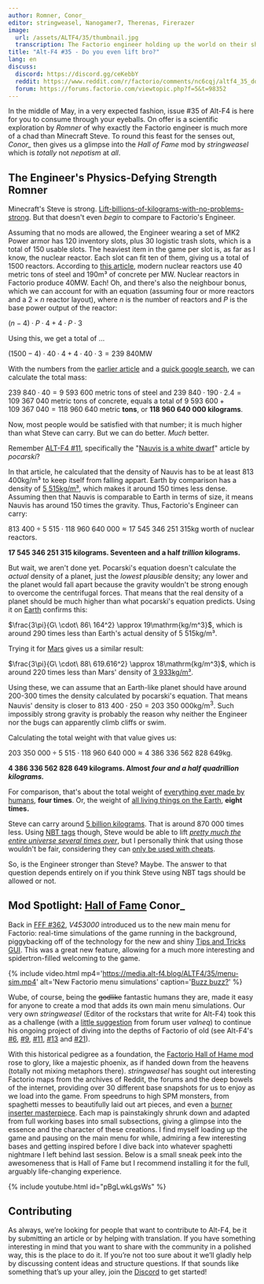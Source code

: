 ```yaml
---
author: Romner, Conor_
editor: stringweasel, Nanogamer7, Therenas, Firerazer
image:
  url: /assets/ALTF4/35/thumbnail.jpg
  transcription: The Factorio engineer holding up the world on their shoulders
title: "Alt-F4 #35 - Do you even lift bro?"
lang: en
discuss:
  discord: https://discord.gg/ceKebbY
  reddit: https://www.reddit.com/r/factorio/comments/nc6cqj/altf4_35_do_you_even_lift_bro/
  forum: https://forums.factorio.com/viewtopic.php?f=5&t=98352
---
```


In the middle of May, in a very expected fashion, issue #35 of Alt-F4 is here for you to consume through your eyeballs. On offer is a scientific exploration by *Romner* of why exactly the Factorio engineer is much more of a chad than Minecraft Steve. To round this feast for the senses out, *Conor_* then gives us a glimpse into the *Hall of Fame* mod by *stringweasel* which is *totally* not *nepotism* at *all*.

## The Engineer's Physics-Defying Strength <author>Romner</author>

Minecraft's Steve is strong. [Lift-billions-of-kilograms-with-no-problems-strong](https://www.reddit.com/r/Minecraft/comments/jmz6lz/actualized_maximum_weight_that_steve_can_hold/). But that doesn't even *begin* to compare to Factorio's Engineer.

Assuming that no mods are allowed, the Engineer wearing a set of MK2 Power armor has 120 inventory slots, plus 30 logistic trash slots, which is a total of 150 usable slots. The heaviest item in the game per slot is, as far as I know, the nuclear reactor. Each slot can fit ten of them, giving us a total of 1500 reactors. According to [this article](https://www.nextbigfuture.com/2007/07/constructing-lot-of-nuclear-power.html), modern nuclear reactors use 40 metric tons of steel and 190m³ of concrete per MW. Nuclear reactors in Factorio produce 40MW. Each! Oh, and there's also the neighbour bonus, which we can account for with an equation (assuming four or more reactors and a $2 \times n$ reactor layout), where $n$ is the number of reactors and $P$ is the base power output of the reactor:

$(n - 4) \cdot P \cdot 4 + 4 \cdot P \cdot 3$

Using this, we get a total of ...

$(1500 - 4) \cdot 40 \cdot 4 + 4 \cdot 40 \cdot 3 = 239\ 840\mathrm{MW}$

With the numbers from the [earlier article](https://www.nextbigfuture.com/2007/07/constructing-lot-of-nuclear-power.html) and a [quick google search](https://www.google.com/search?q=concrete+density+kg%2Fm3), we can calculate the total mass:

$239\ 840 \cdot 40 = 9\ 593\ 600$ metric tons of steel and
$239\ 840 \cdot 190 \cdot 2.4 = 109\ 367\ 040$ metric tons of concrete, equals a total of
$9\ 593\ 600 + 109\ 367\ 040 = 118\ 960\ 640$ metric **tons**, or **118 960 640 000 kilograms**.

Now, most people would be satisfied with that number; it is much higher than what Steve can carry. But we can do better. *Much* better.

Remember [ALT-F4 #11](https://alt-f4.blog/ALTF4-11/), specifically the "[Nauvis is a white dwarf](https://alt-f4.blog/ALTF4-11/#nauvis-is-a-white-dwarf)" article by *pocarski*?

In that article, he calculated that the density of Nauvis has to be at least 813 400kg/m³ to keep itself from falling appart. Earth by comparison has a density of [5 515kg/m³](https://en.wikipedia.org/wiki/Earth_mass#:~:text=average%20density%20of%205515%20kg.m%E2%88%923), which makes it around 150 times less dense. Assuming then that Nauvis is comparable to Earth in terms of size, it means Nauvis has around 150 times the gravity. Thus, Factorio's Engineer can carry:

$813\ 400 \div 5\ 515 \cdot  118\ 960\ 640\ 000 \approx 17\ 545\ 346\ 251\ 315\mathrm{kg}$ worth of nuclear reactors.

**17 545 346 251 315 kilograms.
Seventeen and a half *trillion* kilograms.**

But wait, we aren't done yet. Pocarski's equation doesn't calculate the *actual* density of a planet, just the *lowest plausible* density; any lower and the planet would fall apart because the gravity wouldn't be strong enough to overcome the centrifugal forces. That means that the real density of a planet should be much higher than what pocarski's equation predicts. Using it on [Earth](https://www.google.com/search?q=earth+rotational+period+in+seconds) confirms this:

$\frac{3\pi}{G\ \cdot\ 86\ 164^2} \approx 19\mathrm{kg/m^3}$, which is around 290 times less than Earth's actual density of 5 515kg/m³.

Trying it for [Mars](https://www.google.com/search?q=mars+rotational+period+in+seconds) gives us a similar result:

$\frac{3\pi}{G\ \cdot\ 88\ 619.616^2} \approx 18\mathrm{kg/m^3}$, which is around 220 times less than Mars' density of [3 933kg/m³](https://nssdc.gsfc.nasa.gov/planetary/factsheet/marsfact.html#:~:text=3933).

Using these, we can assume that an Earth-like planet should have around 200-300 times the density calculated by pocarski's equation. That means Nauvis' density is closer to $813\ 400 \cdot 250 = 203\ 350\ 000\mathrm{kg/m^3.}$ Such impossibly strong gravity is probably the reason why neither the Engineer nor the bugs can apparently climb cliffs or swim.

Calculating the total weight with that value gives us:

$203\ 350\ 000 \div 5\ 515 \cdot 118\ 960\ 640\ 000 \approx 4\ 386\ 336\ 562\ 828\ 649\mathrm{kg.}$

**4 386 336 562 828 649 kilograms.
Almost *four and a half quadrillion kilograms.***

For comparison, that's about the total weight of [everything ever made by humans](https://www.nationalgeographic.com/environment/article/human-made-materials-now-equal-weight-of-all-life-on-earth), **four times**. Or, the weight of [all living things on the Earth](https://en.wikipedia.org/wiki/Biomass_(ecology)#:~:text=The%20total%20live%20biomass%20on%20Earth%20is%20about%20550%E2%80%93560%20billion%20tonnes), **eight times.**

Steve can carry around [5 billion kilograms](https://www.reddit.com/r/Minecraft/comments/jmz6lz/actualized_maximum_weight_that_steve_can_hold/). That is around 870 000 times less. Using [NBT tags](https://minecraft.fandom.com/wiki/NBT_format) though, Steve would be able to lift [*pretty much the entire universe several times over*](https://qr.ae/pGt554), but I personally think that using those wouldn't be fair, considering they can [only be used with cheats](https://minecraft.fandom.com/wiki/Tutorials/Command_NBT_tags).

So, is the Engineer stronger than Steve? Maybe. The answer to that question depends entirely on if you think Steve using NBT tags should be allowed or not.

## Mod Spotlight: [Hall of Fame](https://mods.factorio.com/mod/HallOfFame) <author>Conor_</author>

Back in [FFF #362](https://factorio.com/blog/post/fff-362), *V453000* introduced us to the new main menu for Factorio: real-time simulations of the game running in the background, piggybacking off of the technology for the new and shiny [Tips and Tricks GUI](https://www.factorio.com/blog/post/fff-361). This was a great new feature, allowing for a much more interesting and spidertron-filled welcoming to the game.

{% include video.html mp4='https://media.alt-f4.blog/ALTF4/35/menu-sim.mp4' alt='New Factorio menu simulations' caption='<a href="https://mods.factorio.com/mod/bumble-bots">Buzz buzz?</a>' %}

Wube, of course, being the ~~godlike~~ fantastic humans they are, made it easy for anyone to create a mod that adds its own main menu simulations. Our very own *stringweasel* (Editor of the rockstars that write for Alt-F4) took this as a challenge (with a [little suggestion](https://forums.factorio.com/viewtopic.php?p=520268#p520268) from forum user *valneq*) to continue his ongoing project of diving into the depths of Factorio of old (see Alt-F4's [#6](https://alt-f4.blog/ALTF4-6/#nauvis-archives-how-far-weve-come-stringweasel), [#9](https://alt-f4.blog/ALTF4-9/#nauvis-archives-factorio-jargon-stringweasel), [#11](https://alt-f4.blog/ALTF4-11/#nauvis-archives-outdated-techniques-stringweasel), [#13](https://alt-f4.blog/ALTF4-13/#nauvis-archives-one-rocket-defence-per-minute-stringweasel) and [#21](https://alt-f4.blog/ALTF4-21/#nauvis-archives-from-mod-to-vanilla-stringweasel)).

With this historical pedigree as a foundation, the [Factorio Hall of Hame mod](https://mods.factorio.com/mod/HallOfFame) rose to glory, like a majestic phoenix, as if handed down from the heavens (totally not mixing metaphors there). *stringweasel* has sought out interesting Factorio maps from the archives of Reddit, the forums and the deep bowels of the internet, providing over 30 different base snapshots for us to enjoy as we load into the game. From speedruns to high SPM monsters, from spaghetti messes to beautifully laid out art pieces, and even a [burner inserter masterpiece](https://alt-f4.blog/ALTF4-8/#i-love-factorio-because-of-burner-inserters-goose). Each map is painstakingly shrunk down and adapted from full working bases into small subsections, giving a glimpse into the essence and the character of these creations. I find myself loading up the game and pausing on the main menu for while, admiring a few interesting bases and getting inspired before I dive back into whatever spaghetti nightmare I left behind last session. Below is a small sneak peek into the awesomeness that is Hall of Fame but I recommend installing it for the full, arguably life-changing experience.

{% include youtube.html id="pBgLwkLgsWs" %}

## Contributing

As always, we’re looking for people that want to contribute to Alt-F4, be it by submitting an article or by helping with translation. If you have something interesting in mind that you want to share with the community in a polished way, this is the place to do it. If you’re not too sure about it we’ll gladly help by discussing content ideas and structure questions. If that sounds like something that’s up your alley, join the [Discord](https://discord.gg/nxnCFkb) to get started!
